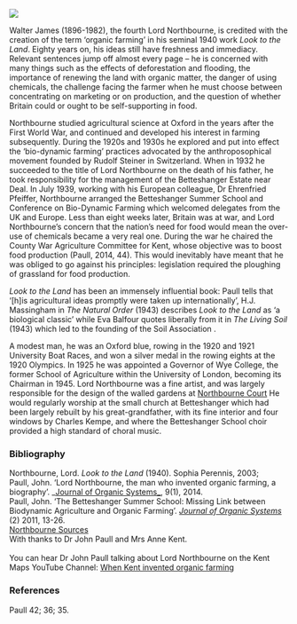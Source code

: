 <a href="https://dev.visual-essays.app"><img src="https://dev-visual-essays.netlify.app/images/ve-button.png"></a> 
<param ve-config title="Walter James, Fouth Lord Northbourne, ‘Inventor of Organic Farming’" author="Diana Hirst" layout="vtl" banner="https://upload.wikimedia.org/wikipedia/commons/5/51/Northbourne_Park_School%2C_Betteshanger_-_geograph.org.uk_-_2220542.jpg">

<param ve-entity eid="Q1011096" aliases="Deal">
<param ve-entity eid="Q107344871" aliases="Betteshanger Estate">
<param ve-entity eid="Q3570204" aliases="Wye College">
<param ve-entity eid="Q26530191" aliases="Northbourne Court">
<param ve-entity eid="Q26530191" aliases="small church">
<param ve-entity eid="Q4898591" aliases="Betteshanger">
<param ve-entity eid="Q17557759" aliases="Betteshanger School">

Walter James (1896-1982), the fourth Lord Northbourne, is credited with the creation of the term ‘organic farming’ in his seminal 1940 work _Look to the Land_.  Eighty years on, his ideas still have freshness and immediacy. Relevant sentences jump off almost every page – he is concerned with many things such as the effects of deforestation and flooding, the importance of renewing the land with organic matter, the danger of using chemicals, the challenge facing the farmer when he must choose between concentrating on marketing or on production, and the question of whether Britain could or ought to be self-supporting in food.
<param ve-image url="https://upload.wikimedia.org/wikipedia/commons/6/6c/Walter_James.jpg" label="Walter James" attribution="not identified, Public domain, via Wikimedia Commons">

Northbourne studied agricultural science at Oxford in the years after the First World War, and continued and developed his interest in farming subsequently. During the 1920s and 1930s he explored and put into effect the ‘bio-dynamic farming’ practices advocated by the anthroposophical movement founded by Rudolf Steiner in Switzerland. When in 1932 he succeeded to the title of Lord Northbourne on the death of his father, he took responsibility for the management of the Betteshanger Estate near Deal. In July 1939, working with his European colleague, Dr Ehrenfried Pfeiffer, Northbourne arranged the Betteshanger Summer School and Conference on Bio-Dynamic Farming which welcomed delegates from the UK and Europe.  Less than eight weeks later, Britain was at war, and Lord Northbourne’s concern that the nation’s need for food would mean the over-use of chemicals became a very real one. During the war he chaired the County War Agriculture Committee for Kent, whose objective was to boost food production (Paull, 2014, 44). This would inevitably have meant that he was obliged to go against his principles: legislation required the ploughing of grassland for food production.
<param ve-image url="https://upload.wikimedia.org/wikipedia/commons/5/5e/Betteshanger_House%2C_Northbourne_Geograph-3389049-by-Stephen-Richards.jpg" label="Betteshanger House (Estate)" attribution=" Stephen Richards / Betteshanger House, Northbourne">
<param ve-image url="https://upload.wikimedia.org/wikipedia/commons/1/1d/Deal_beach_-_geograph.org.uk_-_2135494.jpg" label="Deal Beach" attribution="Deal beach by Graham Horn, CC BY-SA 2.0, via Wikimedia Commons">
<param ve-map center="Q107344871" zoom="10">
<param ve-map center="Q1011096" zoom="10">

_Look to the Land_ has been an immensely influential book: Paull tells that ‘[h]is agricultural ideas promptly were taken up internationally’, H.J. Massingham in _The Natural Order_ (1943) describes _Look to the Land_ as ‘a biological classic’ while Eva Balfour quotes liberally from it in _The Living Soil_ (1943) which led to the founding of the Soil Association . 
<param ve-image url="https://upload.wikimedia.org/wikipedia/commons/f/fa/Field_of_lettuce_near_Betteshanger_-_geograph.org.uk_-_452346.jpg" label="Field of Lettuce, near Betteshanger" attribution="Nick Smith">

A modest man, he was an Oxford blue, rowing in the 1920 and 1921 University Boat Races, and won a silver medal in the rowing eights at the 1920 Olympics. In 1925 he was appointed a Governor of Wye College, the former School of Agriculture within the University of London, becoming its Chairman in 1945. Lord Northbourne was a fine artist, and was largely responsible for the design of the walled gardens at [Northbourne Court]( https://www.parksandgardens.org/places/northbourne-court) He would regularly worship at the small church at Betteshanger which had been largely rebuilt by his great-grandfather, with its fine interior and four windows by Charles Kempe, and where the Betteshanger School choir provided a high standard of choral music.
<param ve-image url="https://upload.wikimedia.org/wikipedia/commons/7/7e/Wye-college.jpg" label="Wye College" attribution="Redlentil at the English-language Wikipedia, CC BY-SA 3.0, via Wikimedia Commons">
<param ve-image url="https://upload.wikimedia.org/wikipedia/commons/3/35/Gate_entrance_to_Northbourne_Court_grounds_-_geograph.org.uk_-_1000949.jpg" label="Gate Entrance to Northbourne Court" attribution=" Nick Smith / Gate entrance to Northbourne Court grounds">
<param ve-image url="https://upload.wikimedia.org/wikipedia/commons/0/0f/St_Mary_Betteshanger_1.jpg" label="St Mary Church Betteshanger" attribution="Josh Tilley, CC BY-SA 4.0, via Wikimedia Commons">
<param ve-image url="https://upload.wikimedia.org/wikipedia/commons/5/53/Entrance_building_to_Northbourne_Park_School._-_geograph.org.uk_-_303682.jpg" label="Entrance building to Northbourne Park School" attribution="Nick Smith / Entrance building to Northbourne Park School.">
<param ve-map center="Q3570204" zoom="10">
<param ve-map center="Q26530191" zoom="10">
<param ve-map center="Q26530282" zoom="10">
<param ve-map center="Q4898591" zoom="10">
<param ve-map center="Q17557759" zoom="10">

### Bibliography

Northbourne, Lord. _Look to the Land_ (1940). Sophia Perennis, 2003;   
Paull, John. ‘Lord Northbourne, the man who invented organic farming, a biography’. _[Journal of Organic Systems_](https://orgprints.org/26547/12/26547.pdf ), 9(1), 2014.    
Paull, John. ‘The Betteshanger Summer School: Missing Link between Biodynamic Agriculture and Organic Farming’. [_Journal of Organic Systems_](https://orgprints.org/19511/) (2) 2011, 13-26.   
[Northbourne Sources](https://northbourneblog.wordpress.com/)   
With thanks to Dr John Paull and Mrs Anne Kent.   
<br>
You can hear Dr John Paull talking about Lord Northbourne on the Kent Maps YouTube Channel: [When Kent invented organic farming](https://youtu.be/apVjloO_MYY)

### References

Paull 42; 36; 35.
